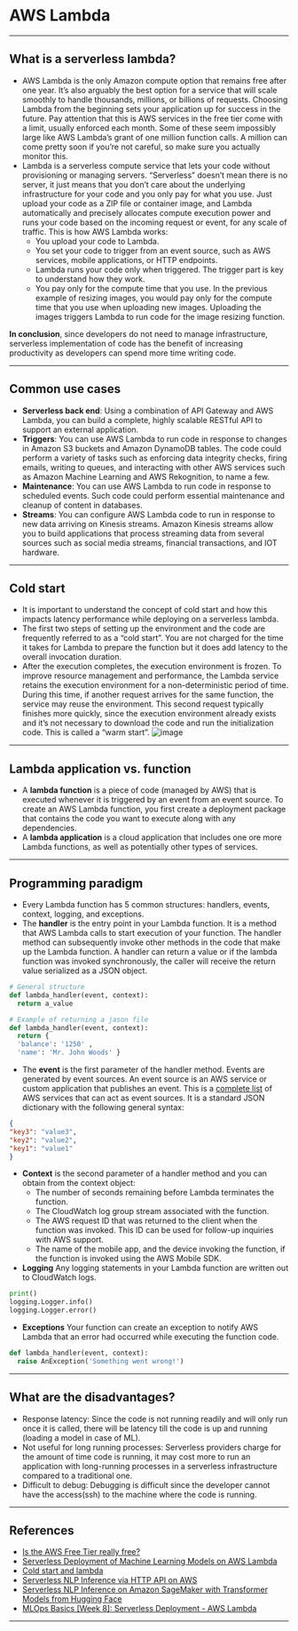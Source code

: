 # AWS Lambda
***

## What is a serverless lambda?
- AWS Lambda is the only Amazon compute option that remains free after one year. It’s also arguably the best option for a service that will scale smoothly to handle thousands, millions, or billions of requests. Choosing Lambda from the beginning sets your application up for success in the future. Pay attention that this is AWS services in the free tier come with a limit, usually enforced each month. Some of these seem impossibly large like AWS Lambda’s grant of one million function calls. A million can come pretty soon if you’re not careful, so make sure you actually monitor this.
- Lambda is a serverless compute service that lets your code without provisioning or managing servers. “Serverless” doesn’t mean there is no server, it just means that you don’t care about the underlying infrastructure for your code and you only pay for what you use. Just upload your code as a ZIP file or container image, and Lambda automatically and precisely allocates compute execution power and runs your code based on the incoming request or event, for any scale of traffic. This is how AWS Lambda works:
  - You upload your code to Lambda.
  - You set your code to trigger from an event source, such as AWS services, mobile applications, or HTTP endpoints.
  - Lambda runs your code only when triggered. The trigger part is key to understand how they work.
  - You pay only for the compute time that you use. In the previous example of resizing images, you would pay only for the compute time that you use when uploading new images. Uploading the images triggers Lambda to run code for the image resizing function.

**In conclusion**, since developers do not need to manage infrastructure, serverless implementation of code has the benefit of increasing productivity as developers can spend more time writing code. 
***

## Common use cases
- **Serverless back end**: Using a combination of API Gateway and AWS Lambda, you can build a complete, highly scalable RESTful API to support an external application.
- **Triggers**: You can use AWS Lambda to run code in response to changes in Amazon S3 buckets and Amazon DynamoDB tables. The code could perform a variety of tasks such as enforcing data integrity checks, firing emails, writing to queues, and interacting with other AWS services such as Amazon Machine Learning and AWS Rekognition, to name a few.
- **Maintenance**: You can use AWS Lambda to run code in response to scheduled events. Such code could perform essential maintenance and cleanup of content in databases.
- **Streams**: You can configure AWS Lambda code to run in response to new data arriving on Kinesis streams. Amazon Kinesis streams allow you to build applications that process streaming data from several sources such as social media streams, financial transactions, and IOT hardware.
***

## Cold start
- It is important to understand the concept of cold start and how this impacts latency performance while deploying on a serverless lambda.
- The first two steps of setting up the environment and the code are frequently referred to as a “cold start”. You are not charged for the time it takes for Lambda to prepare the function but it does add latency to the overall invocation duration.
- After the execution completes, the execution environment is frozen. To improve resource management and performance, the Lambda service retains the execution environment for a non-deterministic period of time. During this time, if another request arrives for the same function, the service may reuse the environment. This second request typically finishes more quickly, since the execution environment already exists and it’s not necessary to download the code and run the initialization code. This is called a “warm start”.
![image](https://user-images.githubusercontent.com/89139139/159456806-794382c7-4801-4121-bb7c-6df25976fe22.png)
***

## Lambda application vs. function
- A **lambda function** is a piece of code (managed by AWS) that is executed whenever it is triggered by an event from an event source. To create an AWS Lambda function, you first create a deployment package that contains the code you want to execute along with any dependencies. 
- A **lambda application** is a cloud application that includes one ore more Lambda functions, as well as potentially other types of services.
***

## Programming paradigm
- Every Lambda function has 5 common structures: handlers, events, context, logging, and exceptions.
- The **handler** is the entry point in your Lambda function. It is a method that AWS Lambda calls to start execution of your function. The handler method can subsequently invoke other methods in the code that make up the Lambda function. A handler can return a value or if the lambda function was invoked synchronously, the caller will receive the return value serialized as a JSON object.
```python
# General structure
def lambda_handler(event, context): 
  return a_value

# Example of returning a jason file
def lambda_handler(event, context):  
  return {
  'balance': '1250' ,
  'name': 'Mr. John Woods' }
```
- The **event** is the first parameter of the handler method. Events are generated by event sources. An event source is an AWS service or custom application that publishes an event.  This is a [complete list](http://docs.aws.amazon.com/lambda/latest/dg/invoking-lambda-function.html) of AWS services that can act as event sources. It is a standard JSON dictionary with the following general syntax:
```json
{
"key3": "value3", 
"key2": "value2", 
"key1": "value1"
}
```
- **Context** is the second parameter of a handler method and you can obtain from the context object:
  - The number of seconds remaining before Lambda terminates the function.
  - The CloudWatch log group stream associated with the function.
  - The AWS request ID that was returned to the client when the function was invoked. This ID can be used for follow-up inquiries with AWS support.
  - The name of the mobile app, and the device invoking the function, if the function is invoked using the AWS Mobile SDK.
- **Logging** Any logging statements in your Lambda function are written out to CloudWatch logs. 
```python
print()
logging.Logger.info()
logging.Logger.error()
```
- **Exceptions** Your function can create an exception to notify AWS Lambda that an error had occurred while executing the function code.
```python
def lambda_handler(event, context):
  raise AnException('Something went wrong!')
```
***

## What are the disadvantages?
- Response latency: Since the code is not running readily and will only run once it is called, there will be latency till the code is up and running (loading a model in case of ML).
- Not useful for long running processes: Serverless providers charge for the amount of time code is running, it may cost more to run an application with long-running processes in a serverless infrastructure compared to a traditional one.
- Difficult to debug: Debugging is difficult since the developer cannot have the access(ssh) to the machine where the code is running.
***

## References
- [Is the AWS Free Tier really free?](https://www.lastweekinaws.com/blog/is-the-aws-free-tier-really-free/)
- [Serverless Deployment of Machine Learning Models on AWS Lambda](https://towardsdatascience.com/serverless-deployment-of-machine-learning-models-on-aws-lambda-5bd1ca9b5c42)
- [Cold start and lambda](https://aws.amazon.com/blogs/compute/operating-lambda-performance-optimization-part-1/)
- [Serverless NLP Inference via HTTP API on AWS](https://towardsdatascience.com/serverless-nlp-inference-via-http-api-on-aws-e27ea41d122b)
- [Serverless NLP Inference on Amazon SageMaker with Transformer Models from Hugging Face](https://towardsdatascience.com/serverless-nlp-inference-on-amazon-sagemaker-with-transformer-models-from-hugging-face-4843609a7451)
- [MLOps Basics [Week 8]: Serverless Deployment - AWS Lambda](https://www.ravirajag.dev/blog/mlops-serverless)
***
